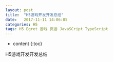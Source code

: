 ```yaml
---
layout: post
title:  "H5游戏开发开发总结"
date:   2017-11-11 14:06:05
categories: H5
tags: H5 Egret 游戏 页游 JavaSCript TypeScript
---
```


* content
{:toc}

H5游戏开发开发总结